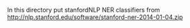 In this directory put stanfordNLP NER classifiers from http://nlp.stanford.edu/software/stanford-ner-2014-01-04.zip

